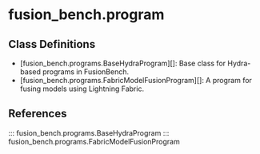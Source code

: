 # fusion_bench.program

## Class Definitions

- [fusion_bench.programs.BaseHydraProgram][]: Base class for Hydra-based programs in FusionBench.
- [fusion_bench.programs.FabricModelFusionProgram][]: A program for fusing models using Lightning Fabric.

## References

::: fusion_bench.programs.BaseHydraProgram
::: fusion_bench.programs.FabricModelFusionProgram
